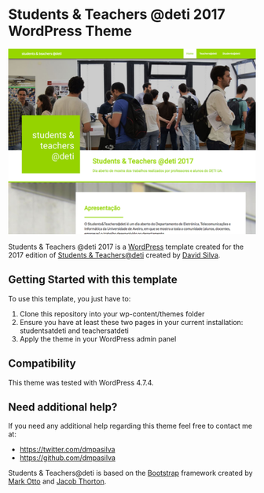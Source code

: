 # Students & Teachers @deti 2017 WordPress Theme

![Alt text](/screenshot.png)


Students & Teachers @deti 2017 is a [WordPress](http://wordpress.org/) template created for the 2017 edition of [Students & Teachers@deti](http://studentsandteachersdeti.web.ua.pt/) created by [David Silva](https://davidsilva.pt/).

## Getting Started with this template

To use this template, you just have to:
1. Clone this repository into your wp-content/themes folder
2. Ensure you have at least these two pages in your current installation: studentsatdeti and teachersatdeti
3. Apply the theme in your WordPress admin panel

## Compatibility

This theme was tested with WordPress 4.7.4.

## Need additional help?

If you need any additional help regarding this theme feel free to contact me at:
* https://twitter.com/dmpasilva
* https://github.com/dmpasilva

Students & Teachers@deti is based on the [Bootstrap](http://getbootstrap.com/) framework created by [Mark Otto](https://twitter.com/mdo) and [Jacob Thorton](https://twitter.com/fat).